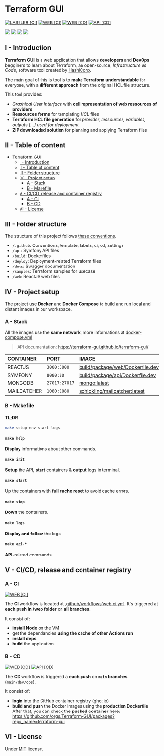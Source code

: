 # Terraform GUI

[![LABELER [CI]](https://github.com/Terraform-GUI/terraform-gui/actions/workflows/labeler.ci.yml/badge.svg)](https://github.com/Terraform-GUI/terraform-gui/actions/workflows/labeler.ci.yml)
[![ WEB [CI]](https://github.com/Terraform-GUI/terraform-gui/actions/workflows/web.ci.yml/badge.svg)](https://github.com/Terraform-GUI/terraform-gui/actions/workflows/web.ci.yml)
[![ WEB [CD]](https://github.com/Terraform-GUI/terraform-gui/actions/workflows/web.cd.yml/badge.svg)](https://github.com/Terraform-GUI/terraform-gui/actions/workflows/web.cd.yml)
[![API [CD]](https://github.com/Terraform-GUI/terraform-gui/actions/workflows/api.cd.yml/badge.svg)](https://github.com/Terraform-GUI/terraform-gui/actions/workflows/api.cd.yml)

[![](https://img.shields.io/github/v/release/Terraform-GUI/terraform-gui?display_name=tag)](https://github.com/Terraform-GUI/terraform-gui/releases)
[![](https://img.shields.io/github/issues/Terraform-GUI/terraform-gui)](https://github.com/Terraform-GUI/terraform-gui/issues)
[![](https://img.shields.io/github/issues-pr/Terraform-GUI/terraform-gui)](https://github.com/Terraform-GUI/terraform-gui/pulls)
[![](https://img.shields.io/github/license/Terraform-GUI/terraform-gui)](https://github.com/Terraform-GUI/terraform-gui/blob/main/LICENSE)

## I - Introduction

**Terraform GUI** is a web application that allows **developers** and **DevOps** begginers to learn about [Terraform](https://www.terraform.io/), an open-source, *Infrastructure as Code*, software tool created by [HashiCorp](https://www.hashicorp.com/).

The main goal of this is tool is to **make Terraform understandable** for everyone, with a **different approach** from the original HCL file structure.

This tool provides:

- *Graphical User Interface* with **cell representation of web ressources of providers**
- **Ressources forms** for templating *HCL* files
- **Terraform HCL file generation** for *provider, ressources, variables, outputs [...] used for deployment*
- **ZIP downloaded solution** for planning and applying Terraform files

## II - Table of content

- [Terraform GUI](#terraform-gui)
  - [I - Introduction](#i---introduction)
  - [II - Table of content](#ii---table-of-content)
  - [III - Folder structure](#iii---folder-structure)
  - [IV - Project setup](#iv---project-setup)
    - [A - Stack](#a---stack)
    - [B - Makefile](#b---makefile)
  - [V - CI/CD, release and container registry](#v---cicd-release-and-container-registry)
    - [A - CI](#a---ci)
    - [B - CD](#b---cd)
  - [VI - License](#vi---license)

## III - Folder structure

The structure of this project follows [these conventions](https://github.com/golang-standards/project-layout).

- `/.github`: Conventions, template, labels, ci, cd, settings
- `/api`: Symfony API files
- `/build`: Dockerfiles
- `/deploy`: Deployment-related Terraform files
- `/docs`: Swagger documentation
- `/samples`: Terraform samples for usecase
- `/web`: ReactJS web files

## IV - Project setup

The project use **Docker** and **Docker Compose** to build and run local and distant images in our workspace.

### A - Stack

All the images use the **same network**, more informations at [docker-compose.yml](docker-compose.yml)

> API documentation: https://terraform-gui.github.io/terraform-gui/

| CONTAINER   | PORT          | IMAGE                                                                            |
| :---------- | :------------ | :------------------------------------------------------------------------------- |
| REACTJS     | `3000:3000`   | [build/package/web/Dockerfile.dev](build/package/web/Dockerfile.dev)             |
| SYMFONY     | `8080:80`     | [build/package/api/Dockerfile.dev](build/package/api/Dockerfile.dev)             |
| MONGODB     | `27017:27017` | [mongo:latest](https://hub.docker.com/_/mongo)                                   |
| MAILCATCHER | `1080:1080`   | [schickling/mailcatcher:latest](https://hub.docker.com/r/schickling/mailcatcher) |

### B - Makefile

#### TL;DR <!-- omit in toc -->

```bash
make setup-env start logs
```

#### `make help` <!-- omit in toc -->

**Display** informations about other commands.

#### `make init` <!-- omit in toc -->

**Setup** the API, **start** containers & **output** logs in terminal.

#### `make start` <!-- omit in toc -->

Up the containers with **full cache reset** to avoid cache errors.

#### `make stop` <!-- omit in toc -->

**Down** the containers.

#### `make logs` <!-- omit in toc -->

**Display and follow** the logs.

#### `make api-*` <!-- omit in toc -->

**API**-related commands

## V - CI/CD, release and container registry

### A - CI

[![ WEB [CI]](https://github.com/Terraform-GUI/terraform-gui/actions/workflows/web.ci.yml/badge.svg)](https://github.com/Terraform-GUI/terraform-gui/actions/workflows/web.ci.yml)

The **CI** workflow is located at [.github/workflows/web.ci.yml](.github/workflows/web.ci.yml). It's triggered at **each push in /web folder** on **all branches**.

It consist of:

- **install Node** on the VM
- get the dependancies **using the cache of other Actions run**
- **install deps**
- **build** the application

### B - CD

[![ WEB [CD]](https://github.com/Terraform-GUI/terraform-gui/actions/workflows/web.cd.yml/badge.svg)](https://github.com/Terraform-GUI/terraform-gui/actions/workflows/web.cd.yml)
[![API [CD]](https://github.com/Terraform-GUI/terraform-gui/actions/workflows/api.cd.yml/badge.svg)](https://github.com/Terraform-GUI/terraform-gui/actions/workflows/api.cd.yml)

The **CD** workflow is triggered a **each push** on **`main` branches** (`main/dev/ops`).

It consist of:

- **login** into the GitHub container registry (ghcr.io)
- **build and push** the Docker images using the **production Dockerfile**
After that, you can check the **pushed container** here: https://github.com/orgs/Terraform-GUI/packages?repo_name=terraform-gui


## VI - License

Under [MIT](./LICENSE) license.

